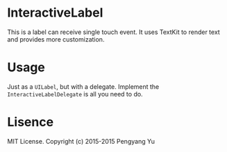 # InteractiveLabel

This is a label can receive single touch event. It uses TextKit to
render text and provides more customization.

# Usage

Just as a `UILabel`, but with a delegate. Implement the
`InteractiveLabelDelegate` is all you need to do.

# Lisence

MIT License. Copyright (c) 2015-2015 Pengyang Yu
